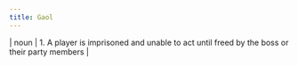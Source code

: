 ```yaml
---
title: Gaol
---
```

| noun | 1.  	A player is imprisoned and unable to act until freed by the boss or their party members	|